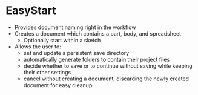 # EasyStart
- Provides document naming right in the workflow
- Creates a document which contains a part, body, and spreadsheet
  - Optionally start within a sketch
- Allows the user to:
  - set and update a persistent save directory
  - automatically generate folders to contain their project files
  - decide whether to save or to continue without saving while keeping their other settings
  - cancel without creating a document, discarding the newly created document for easy cleanup
